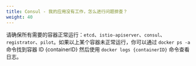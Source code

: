 ```yaml
---
title: Consul - 我的应用没有工作，怎么进行问题排查？
weight: 40
---
```


请确保所有需要的容器正常运行：`etcd`、`istio-apiserver`、`consul`、`registrator`、`pilot`。如果以上某个容器未正常运行，你可以通过 `docker ps -a` 命令找到容器 ID {containerID} 然后使用 `docker logs {containerID}` 命令查看日志。
